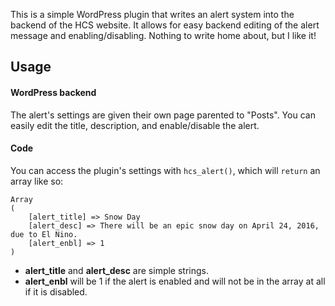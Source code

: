 This is a simple WordPress plugin that writes an alert system into the backend of the HCS website. It allows for easy backend editing of the alert message and enabling/disabling. Nothing to write home about, but I like it!

## Usage

#### WordPress backend
The alert's settings are given their own page parented to "Posts". You can easily edit the title, description, and enable/disable the alert.

#### Code
You can access the plugin's settings with `hcs_alert()`, which will `return` an array like so:
```
Array
(
    [alert_title] => Snow Day
    [alert_desc] => There will be an epic snow day on April 24, 2016, due to El Nino.
    [alert_enbl] => 1
)
```
- **alert_title** and **alert_desc** are simple strings.
- **alert_enbl** will be 1 if the alert is enabled and will not be in the array at all if it is disabled.